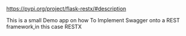 
https://pypi.org/project/flask-restx/#description

This is a small Demo app on how To Implement Swagger
onto a REST framework,in this case RESTX